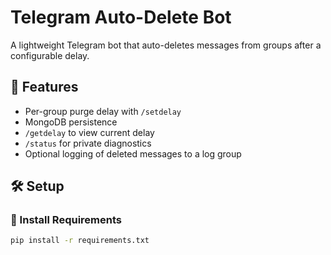 # Telegram Auto-Delete Bot

A lightweight Telegram bot that auto-deletes messages from groups after a configurable delay.

## 🚀 Features
- Per-group purge delay with `/setdelay`
- MongoDB persistence
- `/getdelay` to view current delay
- `/status` for private diagnostics
- Optional logging of deleted messages to a log group

## 🛠 Setup

### 🧪 Install Requirements
```bash
pip install -r requirements.txt
